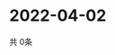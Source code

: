 # 2022-04-02
  共 0条

  <!-- BEGIN -->
  <!-- 最后更新时间Sat Apr 02 2022 20:05:35 GMT+0000 (Coordinated Universal Time) -->
  
  <!-- END -->
  
  